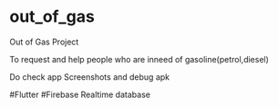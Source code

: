 # out_of_gas

Out of Gas Project

To request and help people who are inneed of gasoline(petrol,diesel)

Do check app Screenshots and debug apk

#Flutter
#Firebase Realtime database
